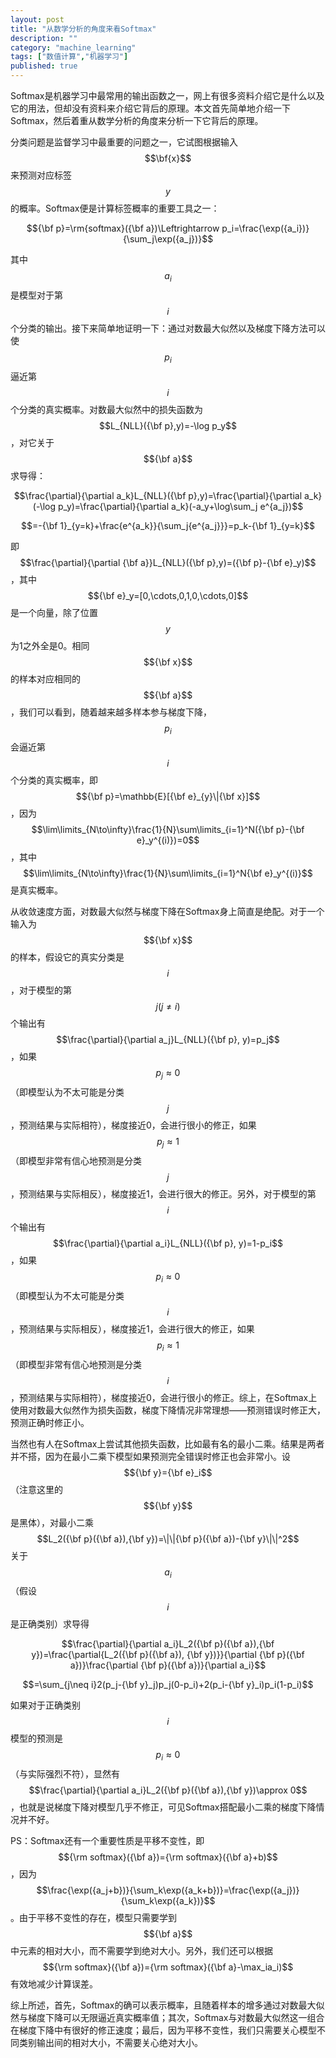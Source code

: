 ```yaml
---
layout: post
title: "从数学分析的角度来看Softmax"
description: ""
category: "machine_learning"
tags: ["数值计算","机器学习"]
published: true
---
```


Softmax是机器学习中最常用的输出函数之一，网上有很多资料介绍它是什么以及它的用法，但却没有资料来介绍它背后的原理。本文首先简单地介绍一下Softmax，然后着重从数学分析的角度来分析一下它背后的原理。

分类问题是监督学习中最重要的问题之一，它试图根据输入$$\bf{x}$$来预测对应标签$$y$$的概率。Softmax便是计算标签概率的重要工具之一：

$${\bf p}=\rm{softmax}({\bf a})\Leftrightarrow p_i=\frac{\exp({a_i})}{\sum_j\exp({a_j})}$$

其中$$a_i$$是模型对于第$$i$$个分类的输出。接下来简单地证明一下：通过对数最大似然以及梯度下降方法可以使$$p_i$$逼近第$$i$$个分类的真实概率。对数最大似然中的损失函数为$$L_{NLL}({\bf p},y)=-\log p_y$$，对它关于$${\bf a}$$求导得：

$$\frac{\partial}{\partial a_k}L_{NLL}({\bf p},y)=\frac{\partial}{\partial a_k}(-\log p_y)=\frac{\partial}{\partial a_k}(-a_y+\log\sum_j e^{a_j})$$

$$=-{\bf 1}_{y=k}+\frac{e^{a_k}}{\sum_j{e^{a_j}}}=p_k-{\bf 1}_{y=k}$$

即$$\frac{\partial}{\partial {\bf a}}L_{NLL}({\bf p},y)=({\bf p}-{\bf e}_y)$$，其中$${\bf e}_y=[0,\cdots,0,1,0,\cdots,0]$$是一个向量，除了位置$$y$$为1之外全是0。相同$${\bf x}$$的样本对应相同的$${\bf a}$$，我们可以看到，随着越来越多样本参与梯度下降，$$p_i$$会逼近第$$i$$个分类的真实概率，即$${\bf p}=\mathbb{E}[{\bf e}_{y}\|{\bf x}]$$，因为$$\lim\limits_{N\to\infty}\frac{1}{N}\sum\limits_{i=1}^N({\bf p}-{\bf e}_y^{(i)})=0$$，其中$$\lim\limits_{N\to\infty}\frac{1}{N}\sum\limits_{i=1}^N{\bf e}_y^{(i)}$$是真实概率。

从收敛速度方面，对数最大似然与梯度下降在Softmax身上简直是绝配。对于一个输入为$${\bf x}$$的样本，假设它的真实分类是$$i$$，对于模型的第$$j(j\neq i)$$个输出有$$\frac{\partial}{\partial a_j}L_{NLL}({\bf p}, y)=p_j$$，如果$$p_j\approx 0$$（即模型认为不太可能是分类$$j$$，预测结果与实际相符），梯度接近0，会进行很小的修正，如果$$p_j\approx 1$$（即模型非常有信心地预测是分类$$j$$，预测结果与实际相反），梯度接近1，会进行很大的修正。另外，对于模型的第$$i$$个输出有$$\frac{\partial}{\partial a_i}L_{NLL}({\bf p}, y)=1-p_i$$，如果$$p_i\approx 0$$（即模型认为不太可能是分类$$i$$，预测结果与实际相反），梯度接近1，会进行很大的修正，如果$$p_i\approx 1$$（即模型非常有信心地预测是分类$$i$$，预测结果与实际相符），梯度接近0，会进行很小的修正。综上，在Softmax上使用对数最大似然作为损失函数，梯度下降情况非常理想——预测错误时修正大，预测正确时修正小。

当然也有人在Softmax上尝试其他损失函数，比如最有名的最小二乘。结果是两者并不搭，因为在最小二乘下模型如果预测完全错误时修正也会非常小。设$${\bf y}={\bf e}_i$$（注意这里的$${\bf y}$$是黑体），对最小二乘$$L_2({\bf p}({\bf a}),{\bf y})=\|\|{\bf p}({\bf a})-{\bf y}\|\|^2$$关于$$a_i$$（假设$$i$$是正确类别）求导得

$$\frac{\partial}{\partial a_i}L_2({\bf p}({\bf a}),{\bf y})=\frac{\partial{L_2({\bf p}({\bf a}), {\bf y})}}{\partial {\bf p}({\bf a})}\frac{\partial {\bf p}({\bf a})}{\partial a_i}$$

$$=\sum_{j\neq i}2(p_j-{\bf y}_j)p_j(0-p_i)+2(p_i-{\bf y}_i)p_i(1-p_i)$$

如果对于正确类别$$i$$模型的预测是$$p_i\approx 0$$（与实际强烈不符），显然有$$\frac{\partial}{\partial a_i}L_2({\bf p}({\bf a}),{\bf y})\approx 0$$，也就是说梯度下降对模型几乎不修正，可见Softmax搭配最小二乘的梯度下降情况并不好。

PS：Softmax还有一个重要性质是平移不变性，即$${\rm softmax}({\bf a})={\rm softmax}({\bf a}+b)$$，因为$$\frac{\exp({a_j+b})}{\sum_k\exp({a_k+b})}=\frac{\exp({a_j})}{\sum_k\exp({a_k})}$$。由于平移不变性的存在，模型只需要学到$${\bf a}$$中元素的相对大小，而不需要学到绝对大小。另外，我们还可以根据$${\rm softmax}({\bf a})={\rm softmax}({\bf a}-\max_ia_i)$$有效地减少计算误差。

综上所述，首先，Softmax的确可以表示概率，且随着样本的增多通过对数最大似然与梯度下降可以无限逼近真实概率值；其次，Softmax与对数最大似然这一组合在梯度下降中有很好的修正速度；最后，因为平移不变性，我们只需要关心模型不同类别输出间的相对大小，不需要关心绝对大小。